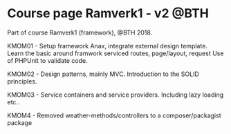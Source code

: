 Course page Ramverk1 - v2 @BTH
========================================
Part of course Ramverk1 (framework), @BTH 2018.

KMOM01 -    Setup framework Anax, integrate external design template.
            Learn the basic around framwork serviced routes, page/layout, request
            Use of PHPUnit to validate code.

KMOM02 -    Design patterns, mainly MVC. Introduction to the SOLID principles.

KMOM03 -    Service containers and service providers. Including lazy loading etc..

KMOM4 -     Removed weather-methods/controllers to a composer/packagist package
